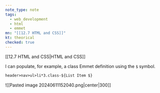 ```yaml
---
note_type: note
tags:
  - web_development
  - html
  - emmet
mn: "[[12.7 HTML and CSS]]"
kt: theorical
checked: true
---
```

[[12.7 HTML and CSS|HTML and CSS]]

I can populate, for example, a class Emmet definition using the `$` symbol. 

```HTML
header>nav>ul>li*3.class-${List Item $}
```


![[Pasted image 20240611152040.png|center|300]]
